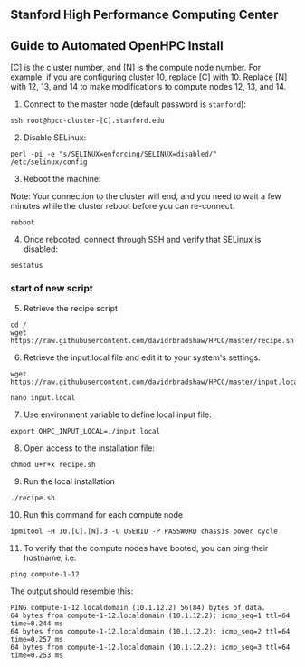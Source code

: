 ## Stanford High Performance Computing Center

## Guide to Automated OpenHPC Install

[C] is the cluster number, and [N] is the compute node number. For example, if you are configuring cluster 10, replace [C] with 10. Replace [N] with 12, 13, and 14 to make modifications to compute nodes 12, 13, and 14.

1. Connect to the master node (default password is `stanford`):
```
ssh root@hpcc-cluster-[C].stanford.edu
```

2. Disable SELinux:
```
perl -pi -e "s/SELINUX=enforcing/SELINUX=disabled/" /etc/selinux/config
```
3. Reboot the machine:

Note: Your connection to the cluster will end, and you need to wait a few minutes while the cluster reboot before you can re-connect. 
```
reboot
```
4. Once rebooted, connect through SSH and verify that SELinux is disabled:
```
sestatus
```
### start of new script
5. Retrieve the recipe script
```
cd /
wget https://raw.githubusercontent.com/davidrbradshaw/HPCC/master/recipe.sh
```
6. Retrieve the input.local file and edit it to your system's settings.
```
wget https://raw.githubusercontent.com/davidrbradshaw/HPCC/master/input.local

nano input.local
```
7. Use environment variable to define local input file:
```
export OHPC_INPUT_LOCAL=./input.local
```
8. Open access to the installation file:
```
chmod u+r+x recipe.sh
```
9. Run the local installation
```
./recipe.sh
```

10. Run this command for each compute node 
```
ipmitool -H 10.[C].[N].3 -U USERID -P PASSW0RD chassis power cycle
```

11. To verify that the compute nodes have booted, you can ping their hostname, i.e:

```ping compute-1-12```

The output should resemble this:
```
PING compute-1-12.localdomain (10.1.12.2) 56(84) bytes of data.
64 bytes from compute-1-12.localdomain (10.1.12.2): icmp_seq=1 ttl=64 time=0.244 ms
64 bytes from compute-1-12.localdomain (10.1.12.2): icmp_seq=2 ttl=64 time=0.257 ms
64 bytes from compute-1-12.localdomain (10.1.12.2): icmp_seq=3 ttl=64 time=0.253 ms
```
